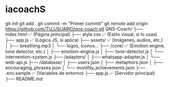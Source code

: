 # iacoachS
git init
git add .
git commit -m "Primer commit"
git remote add origin https://github.com/TU_USUARIO/qns-coach.git
QNS-Coach/
├── index.html               ✅ (Página principal)
├── style.css                ✅ (Estilo visual, si lo usas)
├── app.js                   ✅ (Lógica JS, si aplica)
├── assets/                  ✅ (Imágenes, audios, etc.)
│   ├── breathing.mp3
│   └── logos, íconos...
├── /core/                   ✅ (Emotion engine, tone detector, etc.)
│   ├── emotion-engine.js
│   ├── tone-detector.js
│   └── intervention-system.js
├── /adapters/
│   ├── whatsapp-adapter.js
│   └── web-api.js
├── /database/
│   ├── users.json
│   ├── metaphors.json
│   ├── encouraging_phrases.json
│   └── monthly_achievements.json
├── .env.sample              ✅ (Variables de entorno)
├── app.js                   ✅ (Servidor principal)
├── README.md
